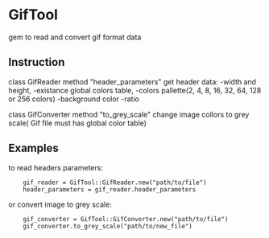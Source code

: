 # GifTool

gem to read and convert gif format data

## Instruction

class GifReader
	method "header_parameters" get header data: 
		-width and height,
		-existance global colors table,
		-colors pallette(2, 4, 8, 16, 32, 64, 128 or 256 colors)
		-background color
		-ratio

class GifConverter
		method "to_grey_scale" change image collors to grey scale( Gif file must has global color table)

## Examples

to read headers parameters:

		gif_reader = GifTool::GifReader.new("path/to/file")
		header_parameters = gif_reader.header_parameters

or convert image to grey scale:

		gif_converter = GifTool::GifConverter.new("path/to/file")
		gif_converter.to_grey_scale("path/to/new_file")

